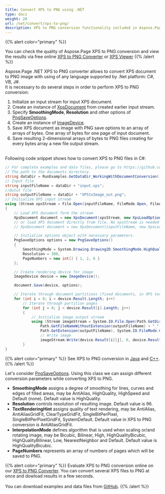 ```yaml
---
title: Convert XPS to PNG using .NET
type: docs
weight: 20
url: /net/convert/xps-to-png/
description: XPS to PNG conversion functionality included in Aspose.Page API solution for .NET is described and illustrated with the code snippets here.
---
```


{{% alert color="primary" %}} 

You can check the quality of Aspose.Page XPS to PNG conversion and view the results via free online <a nofollow href="https://products.aspose.app/page/conversion/xps-to-png">XPS to PNG Converter</a>
or <a nofollow href="https://products.aspose.app/page/viewer/xps">XPS Viewer</a> {{% /alert %}}

Aspose.Page .NET XPS to PNG converter allows to convert XPS document to PNG image with using of any language supported by .Net platform: C#, VB, J#.
<br>It is necessary to do several steps in order to perform XPS to PNG conversion:
1. Initialize an input stream for input XPS document.
2. Create an instance of [XpsDocument](https://apireference.aspose.com/page/net/aspose.page.xps/xpsdocument) from created earlier input stream.
4. Specify **SmoothingMode**, **Resolution** and other options of [PngSaveOptions](https://apireference.aspose.com/page/net/aspose.page.xps.presentation.image/pngsaveoptions).
5. Create an instance of [ImageDevice](https://apireference.aspose.com/page/net/aspose.page.xps.presentation.image/imagedevice).
6. Save XPS document as image with PNG save options to an array of arrays of bytes. One array of bytes for one page of input document.
7. Save resulting 2-dimensional arrays of bytes to PNG files creating for every bytes array a new file output stream.

<br>Following code snippet shows how to convert XPS to PNG files in C#:
<br>
```C#
// For complete examples and data files, please go to https://github.com/aspose-page/Aspose.Page-for-.NET
// The path to the documents directory.
string dataDir = RunExamples.GetDataDir_WorkingWithDocumentConversion();
// Input file
string inputFileName = dataDir + "input.xps";
//Outut file 
string outputFileName = dataDir + "XPStoImage_out.png";
// Initialize XPS input stream
using (Stream xpsStream = File.Open(inputFileName, FileMode.Open, FileAccess.Read))
{
    // Load XPS document form the stream
    XpsDocument document = new XpsDocument(xpsStream, new XpsLoadOptions());
    // or load XPS document directly from file. No xpsStream is needed then.
    // XpsDocument document = new XpsDocument(inputFileName, new XpsLoadOptions());

    // Initialize options object with necessary parameters.
    PngSaveOptions options = new PngSaveOptions()
    {
        SmoothingMode = System.Drawing.Drawing2D.SmoothingMode.HighQuality,
        Resolution = 300,
        PageNumbers = new int[] { 1, 2, 6 }
    };

    // Create rendering device for image
    ImageDevice device = new ImageDevice();

    document.Save(device, options);

    // Iterate through document partitions (fixed documents, in XPS terms)
    for (int i = 0; i < device.Result.Length; i++)
        // Iterate through partition pages
        for (int j = 0; j < device.Result[i].Length; j++)
        {
            // Initialize image output stream
            using (Stream imageStream = System.IO.File.Open(Path.GetDirectoryName(outputFileName) +
                Path.GetFileNameWithoutExtension(outputFileName) + "_" + (i + 1) + "_" + (j + 1) +
                Path.GetExtension(outputFileName), System.IO.FileMode.Create, System.IO.FileAccess.Write))
                // Write image
                imageStream.Write(device.Result[i][j], 0, device.Result[i][j].Length);
        }
}
```
{{% alert color="primary" %}}
See XPS to PNG conversion in [Java](/page/java/convert/xps-to-png/) and [C++](/page/cpp/convert/xps-to-png/).
{{% /alert %}}

Let's consider [PngSaveOptions](https://apireference.aspose.com/page/net/aspose.page.xps.presentation.image/pngsaveoptions). Using this class we can assign different conversion parameters while converting XPS to PNG.
<br>
- **SmoothingMode** assigns a degree of smoothing for lines, curves and edges of filled areas, may be AntiAlias, HighQuality, HighSpeed and Default (none). Default value is HighQuality.
- **Resolution** controls resolution of resulting image. Default value is 96.
- **TextRenderingHint** assigns quality of text rendering, may be AntiAlias, AntiAliasGridFit, ClearTypeGridFit, SingleBitPerPixel, SingleBitPerPixelGridFit, SystemDefault. Default value in XPS to PNG conversion is AntiAliasGridFit.
- **InterpolationMode** defines algorithm that is used when scaling or/and rotating image, may be Bicubic, Bilinear, High, HighQualityBicubic, HighQualityBilinear, Low, NearestNeighbor and Default. Default value is HighQualityBicubic.
- **PageNumbers** represents an array of numbers of pages which will be saved to PNG.

{{% alert color="primary" %}} 
Evaluate XPS to PNG conversion online on our <a nofollow href="https://products.aspose.app/page/conversion/xps-to-png">XPS to PNG Converter</a>. You can convert several XPS files to PNG at once and dowload results in a few seconds.
<br>
<br>
You can download examples and data files from [GitHub](https://github.com/aspose-page/Aspose.Page-for-.NET). {{% /alert %}} 
